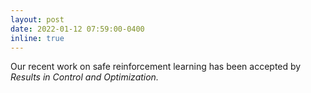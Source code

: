 ```yaml
---
layout: post
date: 2022-01-12 07:59:00-0400
inline: true
---
```


Our recent work on safe reinforcement learning has been accepted by <em>Results in Control and Optimization<em>. 
